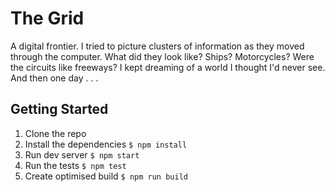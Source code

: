 # The Grid

A digital frontier. I tried to picture clusters of information as they moved through the computer. What did they look like? Ships? Motorcycles? Were the circuits like freeways? I kept dreaming of a world I thought I'd never see. And then one day . . .

## Getting Started

1. Clone the repo
1. Install the dependencies `$ npm install`
1. Run dev server `$ npm start`
1. Run the tests `$ npm test`
1. Create optimised build `$ npm run build`
